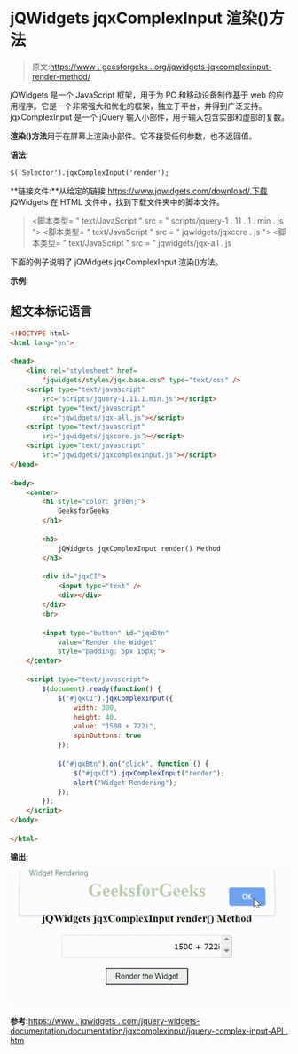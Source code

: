 # jQWidgets jqxComplexInput 渲染()方法

> 原文:[https://www . geesforgeks . org/jqwidgets-jqxcomplexinput-render-method/](https://www.geeksforgeeks.org/jqwidgets-jqxcomplexinput-render-method/)

jQWidgets 是一个 JavaScript 框架，用于为 PC 和移动设备制作基于 web 的应用程序。它是一个非常强大和优化的框架，独立于平台，并得到广泛支持。jqxComplexInput 是一个 jQuery 输入小部件，用于输入包含实部和虚部的复数。

**渲染()方法**用于在屏幕上渲染小部件。它不接受任何参数，也不返回值。

**语法:**

```html
$('Selector').jqxComplexInput('render');
```

**链接文件:**从给定的链接 https://www.jqwidgets.com/download/.下载 jQWidgets 在 HTML 文件中，找到下载文件夹中的脚本文件。

> <link rel="”stylesheet”" href="”jqwidgets/styles/jqx.base.css”" type="”text/css”">
> <脚本类型= " text/JavaScript " src = " scripts/jquery-1 . 11 . 1 . min . js "></脚本类型>
> <脚本类型= " text/JavaScript " src = " jqwidgets/jqxcore . js "></脚本类型>
> <脚本类型= " text/JavaScript " src = " jqwidgets/jqx-all . js

下面的例子说明了 jQWidgets jqxComplexInput 渲染()方法。

**示例:**

## 超文本标记语言

```html
<!DOCTYPE html>
<html lang="en">

<head>
    <link rel="stylesheet" href=
        "jqwidgets/styles/jqx.base.css" type="text/css" />
    <script type="text/javascript" 
        src="scripts/jquery-1.11.1.min.js"></script>
    <script type="text/javascript" 
        src="jqwidgets/jqx-all.js"></script>
    <script type="text/javascript" 
        src="jqwidgets/jqxcore.js"></script>
    <script type="text/javascript" 
        src="jqwidgets/jqxcomplexinput.js"></script>
</head>

<body>
    <center>
        <h1 style="color: green;">
            GeeksforGeeks
        </h1>

        <h3>
            jQWidgets jqxComplexInput render() Method
        </h3>

        <div id="jqxCI">
            <input type="text" />
            <div></div>
        </div>
        <br>

        <input type="button" id="jqxBtn" 
            value="Render the Widget" 
            style="padding: 5px 15px;">
    </center>

    <script type="text/javascript">
        $(document).ready(function() {
            $("#jqxCI").jqxComplexInput({
                width: 300,
                height: 40,
                value: "1500 + 722i",
                spinButtons: true
            });

            $("#jqxBtn").on("click", function () {
                $("#jqxCI").jqxComplexInput("render");
                alert("Widget Rendering");
            });
        });
    </script>
</body>

</html>
```

**输出:**

![](img/751ce748ca5ba84e3258c78be786c8d5.png)

**参考:**[https://www . jqwidgets . com/jquery-widgets-documentation/documentation/jqxcomplexinput/jquery-complex-input-API . htm](https://www.jqwidgets.com/jquery-widgets-documentation/documentation/jqxcomplexinput/jquery-complex-input-api.htm)